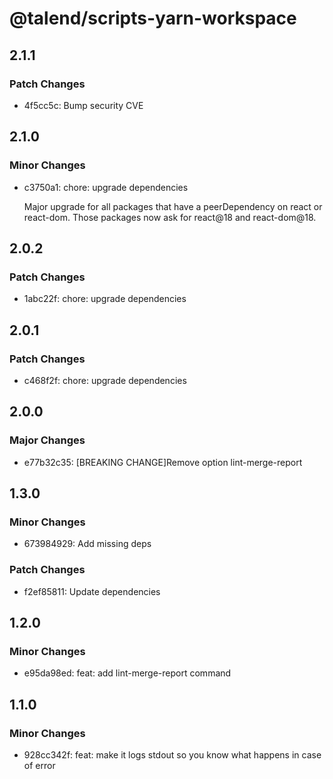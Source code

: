 # @talend/scripts-yarn-workspace

## 2.1.1

### Patch Changes

- 4f5cc5c: Bump security CVE

## 2.1.0

### Minor Changes

- c3750a1: chore: upgrade dependencies

  Major upgrade for all packages that have a peerDependency on react or react-dom. Those packages now ask for react@18 and react-dom@18.

## 2.0.2

### Patch Changes

- 1abc22f: chore: upgrade dependencies

## 2.0.1

### Patch Changes

- c468f2f: chore: upgrade dependencies

## 2.0.0

### Major Changes

- e77b32c35: [BREAKING CHANGE]Remove option lint-merge-report

## 1.3.0

### Minor Changes

- 673984929: Add missing deps

### Patch Changes

- f2ef85811: Update dependencies

## 1.2.0

### Minor Changes

- e95da98ed: feat: add lint-merge-report command

## 1.1.0

### Minor Changes

- 928cc342f: feat: make it logs stdout so you know what happens in case of error
